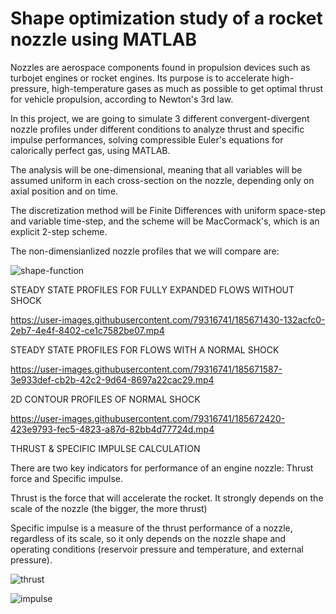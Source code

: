 # Shape optimization study of a rocket nozzle using MATLAB

Nozzles are aerospace components found in propulsion devices such as turbojet engines or rocket engines. Its purpose is to accelerate high-pressure, high-temperature gases as much as possible to get optimal thrust for vehicle propulsion, according to Newton's 3rd law.

In this project, we are going to simulate 3 different convergent-divergent nozzle profiles under different conditions to analyze thrust and specific impulse performances, solving compressible Euler's equations for calorically perfect gas, using MATLAB.

The analysis will be one-dimensional, meaning that all variables will be assumed uniform in each cross-section on the nozzle, depending only on axial position and on time. 

The discretization method will be Finite Differences with uniform space-step and variable time-step, and the scheme will be MacCormack's, which is an explicit 2-step scheme.


The non-dimensianlized nozzle profiles that we will compare are:


   ![shape-function](https://user-images.githubusercontent.com/79316741/185670660-4f5cfa6d-72b7-44cf-ac4f-07a98414e1c7.jpg)


STEADY STATE PROFILES FOR FULLY EXPANDED FLOWS WITHOUT SHOCK

https://user-images.githubusercontent.com/79316741/185671430-132acfc0-2eb7-4e4f-8402-ce1c7582be07.mp4


STEADY STATE PROFILES FOR FLOWS WITH A NORMAL SHOCK

https://user-images.githubusercontent.com/79316741/185671587-3e933def-cb2b-42c2-9d64-8697a22cac29.mp4

2D CONTOUR PROFILES OF NORMAL SHOCK

https://user-images.githubusercontent.com/79316741/185672420-423e9793-fec5-4823-a87d-82bb4d77724d.mp4

THRUST & SPECIFIC IMPULSE CALCULATION

There are two key indicators for performance of an engine nozzle: Thrust force and Specific impulse.

Thrust is the force that will accelerate the rocket. It strongly depends on the scale of the nozzle (the bigger, the more thrust)

Specific impulse is a measure of the thrust performance of a nozzle, regardless of its scale, so it only depends on the nozzle shape and operating conditions (reservoir pressure and temperature, and external pressure).


![thrust](https://user-images.githubusercontent.com/79316741/185731575-6b8e2f81-f045-4353-9263-e122a8df4396.jpg)


![impulse](https://user-images.githubusercontent.com/79316741/185731580-46eeea92-7598-4f0c-a30a-6120b655f65f.jpg)





